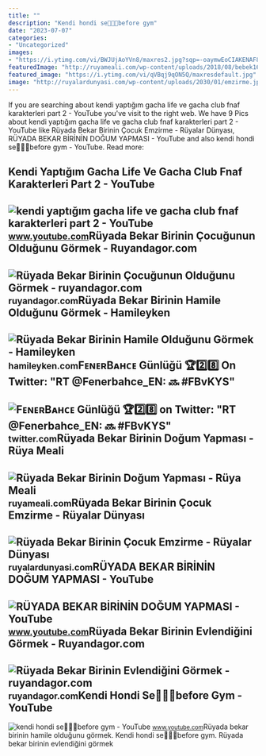 ```yaml
---
title: ""
description: "Kendi hondi se🥰🥰🥰before gym"
date: "2023-07-07"
categories:
- "Uncategorized"
images:
- "https://i.ytimg.com/vi/BWJUjAoYVn8/maxres2.jpg?sqp=-oaymwEoCIAKENAF8quKqQMcGADwAQH4AZQDgALQBYoCDAgAEAEYLiA9KH8wDw==&amp;rs=AOn4CLAOhUNp74vV-a145JkRHZ7gDi6Fcg"
featuredImage: "http://ruyameali.com/wp-content/uploads/2018/08/bebek16.jpg"
featured_image: "https://i.ytimg.com/vi/qVBqj9qON5Q/maxresdefault.jpg"
image: "http://ruyalardunyasi.com/wp-content/uploads/2030/01/emzirme.jpg"
---
```


If you are searching about kendi yaptığım gacha life ve gacha club fnaf karakterleri part 2 - YouTube you've visit to the right web. We have 9 Pics about kendi yaptığım gacha life ve gacha club fnaf karakterleri part 2 - YouTube like Rüyada Bekar Birinin Çocuk Emzirme - Rüyalar Dünyası, RÜYADA BEKAR BİRİNİN DOĞUM YAPMASI - YouTube and also kendi hondi se🥰🥰🥰before gym - YouTube. Read more:

Kendi Yaptığım Gacha Life Ve Gacha Club Fnaf Karakterleri Part 2 - YouTube
--------------------------------------------------------------------------

 ![kendi yaptığım gacha life ve gacha club fnaf karakterleri part 2 - YouTube](https://i.ytimg.com/vi/yuOOgfyChMA/maxresdefault.jpg?sqp=-oaymwEmCIAKENAF8quKqQMa8AEB-AGMAoAC4AOKAgwIABABGGUgZShlMA8=&rs=AOn4CLD8FCG7Ds8zVFv-V5MQOi2Csslmuw) <small>www.youtube.com</small>Rüyada Bekar Birinin Çocuğunun Olduğunu Görmek - Ruyandagor.com
---------------------------------------------------------------

 ![Rüyada Bekar Birinin Çocuğunun Olduğunu Görmek - ruyandagor.com](https://images.ruyandagor.com/2017/04/bekar-birinin-cocugunun-oldugunu-gormek-1239.jpg) <small>ruyandagor.com</small>Rüyada Bekar Birinin Hamile Olduğunu Görmek - Hamileyken
--------------------------------------------------------

 ![Rüyada Bekar Birinin Hamile Olduğunu Görmek - Hamileyken](https://hamileyken.com/wp-content/uploads/2022/04/bekar-birinin-ruyada-hamile-oldugunu-gormesi.jpg) <small>hamileyken.com</small>FᴇɴᴇʀBᴀʜᴄᴇ Günlüğü 🏆2️⃣8️⃣ On Twitter: "RT @Fenerbahce\_EN: 🔜 #FBvKYS"
----------------------------------------------------------------------

 ![FᴇɴᴇʀBᴀʜᴄᴇ Günlüğü 🏆2️⃣8️⃣ on Twitter: "RT @Fenerbahce_EN: 🔜 #FBvKYS"](https://pbs.twimg.com/media/Fbj9kLwX0AMHiGF.jpg) <small>twitter.com</small>Rüyada Bekar Birinin Doğum Yapması - Rüya Meali
-----------------------------------------------

 ![Rüyada Bekar Birinin Doğum Yapması - Rüya Meali](http://ruyameali.com/wp-content/uploads/2018/08/bebek16.jpg) <small>ruyameali.com</small>Rüyada Bekar Birinin Çocuk Emzirme - Rüyalar Dünyası
----------------------------------------------------

 ![Rüyada Bekar Birinin Çocuk Emzirme - Rüyalar Dünyası](http://ruyalardunyasi.com/wp-content/uploads/2030/01/emzirme.jpg) <small>ruyalardunyasi.com</small>RÜYADA BEKAR BİRİNİN DOĞUM YAPMASI - YouTube
--------------------------------------------

 ![RÜYADA BEKAR BİRİNİN DOĞUM YAPMASI - YouTube](https://i.ytimg.com/vi/qVBqj9qON5Q/maxresdefault.jpg) <small>www.youtube.com</small>Rüyada Bekar Birinin Evlendiğini Görmek - Ruyandagor.com
--------------------------------------------------------

 ![Rüyada Bekar Birinin Evlendiğini Görmek - ruyandagor.com](https://images.ruyandagor.com/2017/04/bekar-birinin-evlendigini-gormek-1914.jpg) <small>ruyandagor.com</small>Kendi Hondi Se🥰🥰🥰before Gym - YouTube
-------------------------------------

 ![kendi hondi se🥰🥰🥰before gym - YouTube](https://i.ytimg.com/vi/BWJUjAoYVn8/maxres2.jpg?sqp=-oaymwEoCIAKENAF8quKqQMcGADwAQH4AZQDgALQBYoCDAgAEAEYLiA9KH8wDw==&rs=AOn4CLAOhUNp74vV-a145JkRHZ7gDi6Fcg) <small>www.youtube.com</small>Rüyada bekar birinin hamile olduğunu görmek. Kendi hondi se🥰🥰🥰before gym. Rüyada bekar birinin evlendiğini görmek
